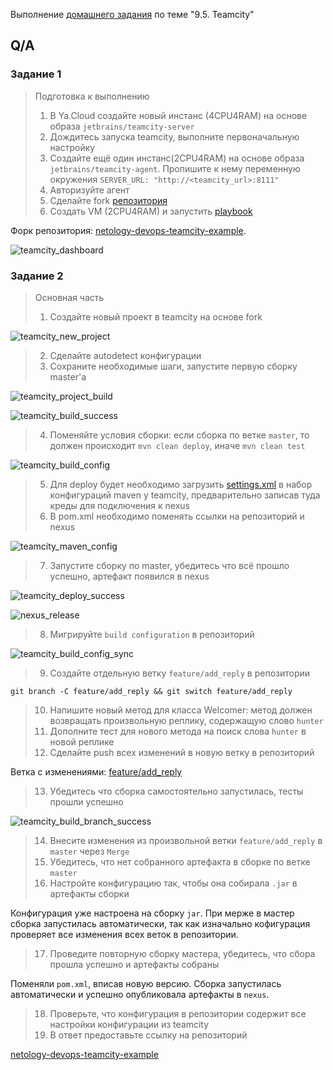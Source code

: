 Выполнение [домашнего задания](https://github.com/netology-code/mnt-homeworks/blob/MNT-13/09-ci-05-teamcity/README.md)
по теме "9.5. Teamcity"

## Q/A

### Задание 1

> Подготовка к выполнению
> 1. В Ya.Cloud создайте новый инстанс (4CPU4RAM) на основе образа `jetbrains/teamcity-server`
> 2. Дождитесь запуска teamcity, выполните первоначальную настройку
> 3. Создайте ещё один инстанс(2CPU4RAM) на основе образа `jetbrains/teamcity-agent`. Пропишите к нему переменную окружения `SERVER_URL: "http://<teamcity_url>:8111"`
> 4. Авторизуйте агент
> 5. Сделайте fork [репозитория](https://github.com/aragastmatb/example-teamcity)
> 6. Создать VM (2CPU4RAM) и запустить [playbook](./infrastructure)

Форк репозитория: [netology-devops-teamcity-example](https://github.com/Dannecron/netology-devops-teamcity-example).

![teamcity_dashboard](./img/teamcity_dashboard.png)

### Задание 2

> Основная часть
> 1. Создайте новый проект в teamcity на основе fork

![teamcity_new_project](./img/teamcity_new_project.png)

> 2. Сделайте autodetect конфигурации
> 3. Сохраните необходимые шаги, запустите первую сборку master'a

![teamcity_project_build](./img/teamcity_project_build.png)

![teamcity_build_success](./img/teamcity_build_success.png)

> 4. Поменяйте условия сборки: если сборка по ветке `master`, то должен происходит `mvn clean deploy`, иначе `mvn clean test`

![teamcity_build_config](./img/teamcity_build_config.png)

> 5. Для deploy будет необходимо загрузить [settings.xml](./teamcity/settings.xml) в набор конфигураций maven у teamcity, предварительно записав туда креды для подключения к nexus
> 6. В pom.xml необходимо поменять ссылки на репозиторий и nexus

![teamcity_maven_config](./img/teamcity_maven_config.png)

> 7. Запустите сборку по master, убедитесь что всё прошло успешно, артефакт появился в nexus

![teamcity_deploy_success](./img/teamcity_deploy_success.png)

![nexus_release](./img/nexus_release.png)

> 8. Мигрируйте `build configuration` в репозиторий

![teamcity_build_config_sync](./img/teamcity_build_config_sync.png)

> 9. Создайте отдельную ветку `feature/add_reply` в репозитории

```shell
git branch -C feature/add_reply && git switch feature/add_reply
```

> 10. Напишите новый метод для класса Welcomer: метод должен возвращать произвольную реплику, содержащую слово `hunter`
> 11. Дополните тест для нового метода на поиск слова `hunter` в новой реплике
> 12. Сделайте push всех изменений в новую ветку в репозиторий

Ветка с изменениями: [feature/add_reply](https://github.com/Dannecron/netology-devops-teamcity-example/tree/feature/add_reply)

> 13. Убедитесь что сборка самостоятельно запустилась, тесты прошли успешно

![teamcity_build_branch_success](./img/teamcity_build_branch_success.png)

> 14. Внесите изменения из произвольной ветки `feature/add_reply` в `master` через `Merge`
> 15. Убедитесь, что нет собранного артефакта в сборке по ветке `master`
> 16. Настройте конфигурацию так, чтобы она собирала `.jar` в артефакты сборки

Конфигурация уже настроена на сборку `jar`. При мерже в мастер сборка запустилась автоматически,
так как изначально кофигурация проверяет все изменения всех веток в репозитории.

> 17. Проведите повторную сборку мастера, убедитесь, что сбора прошла успешно и артефакты собраны

Поменяли `pom.xml`, вписав новую версию. Сборка запустилась автоматически и успешно опубликовала артефакты в `nexus`.

> 18. Проверьте, что конфигурация в репозитории содержит все настройки конфигурации из teamcity
> 19. В ответ предоставьте ссылку на репозиторий

[netology-devops-teamcity-example](https://github.com/Dannecron/netology-devops-teamcity-example)
